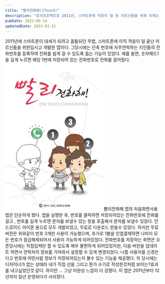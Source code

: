```yaml
---
title: "빨리전화해(1Touch)"
description: "토이프로젝트로 2011년, 스마트폰에 적응이 덜 된 어르신들을 위해 이제는 역사속으로 사라진 단축번호 앱을 개발했다. 생각보다 수익이 엄청..."
pubDate: 2022-06-14
updatedDate: 2023-03-31
---
```


2011년에 스마트폰이 대세가 되려고 꿈틀되던 무렵, 스마트폰에 아직 적응이 덜 끝난 어르신들을 위한답시고 개발한 앱이다. 그당시에는 단축 번호에 자주연락하는 지인들의 전화번호를 등록하여 전화를 쉽게 걸 수 있도록 돕는 기능이 있었다. 예를 들면, 숫자패드1을 길게 누르면 해당 1번에 저장되어 있는 전화번호로 전화를 걸어줬다.
![빨리전화해 앱의 처음화면](/content/images/2022/06/339F2928-4C48-48FE-951E-C3EF4AD4255E_4_5005_c.jpeg)빨리전화해 앱의 처음화면사용법은 단순하게 했다. 앱을 실행한 후, 번호를 클릭하면 저장되어있는 전화번호에 전화를 걸고 , 번호를 길게 누르면 문자를 보낼수 있는 창을 호출해서 문자를 보낼수 있었다. 안드로이드 아이폰 용으로 모두 개발되었고, 무료로 다운로드 받을수 있었다.
하지만 무료버전은 위와같이 번호 3개만 사용이 가능했으며, 추가로 1불을 인앱결제하면 나머지 모든 번호가 잠금해제되어서 사용이 가능하게 되어있었다.
전화번호를 저장하는 화면은 오픈당시에는 직접입력만 할 수 있도록 매우 불편하게 되어있었지만, 다음 버전을 업데이트 하면서 연락처의 정보를 가져와서 설정할 수 있게 변경되었다.
나름 사용자를 신경쓴다고 번호에 어떤사람 정보가 저장되어있는지 볼수 있는 기능을 제공했다.
저 당시에는 디자이너가 없는 상태라 내가 직접 선을 그리고 뭔가 수기로 작성한것처럼 보이는?효과를 내고싶었던것 같다. 하지만 … 그냥 미완성 느낌이 더 강했다.
이 앱은 2011년부터 12년까지 일년 운영되다가 사라졌다.